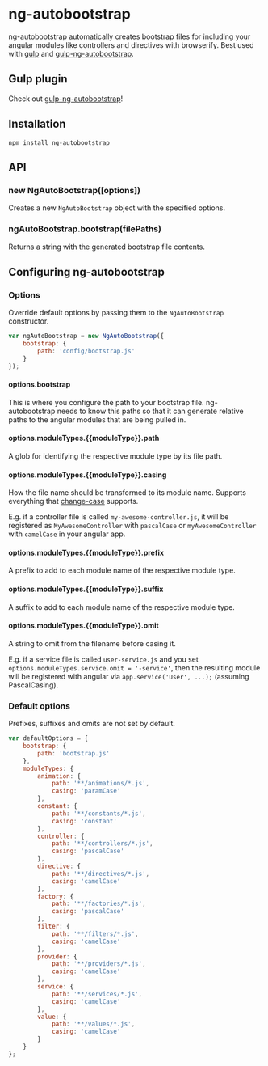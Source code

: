 # ng-autobootstrap

ng-autobootstrap automatically creates bootstrap files for including your angular modules like controllers and directives with browserify. Best used with [gulp](http://gulpjs.com) and [gulp-ng-autobootstrap](https://github.com/maximilianschmitt/gulp-ng-autobootstrap).

## Gulp plugin

Check out [gulp-ng-autobootstrap](https://github.com/maximilianschmitt/gulp-ng-autobootstrap)!

## Installation

```
npm install ng-autobootstrap
```

## API

### new NgAutoBootstrap([options])

Creates a new `NgAutoBootstrap` object with the specified options.

### ngAutoBootstrap.bootstrap(filePaths)

Returns a string with the generated bootstrap file contents.

## Configuring ng-autobootstrap

### Options

Override default options by passing them to the `NgAutoBootstrap` constructor.

``` js
var ngAutoBootstrap = new NgAutoBootstrap({
	bootstrap: {
		path: 'config/bootstrap.js'
	}
});
```

#### options.bootstrap

This is where you configure the path to your bootstrap file. ng-autobootstrap needs to know this paths so that it can generate relative paths to the angular modules that are being pulled in.

#### options.moduleTypes.{{moduleType}}.path

A glob for identifying the respective module type by its file path.

#### options.moduleTypes.{{moduleType}}.casing

How the file name should be transformed to its module name. Supports everything that [change-case](https://github.com/blakeembrey/change-case) supports.

E.g. if a controller file is called `my-awesome-controller.js`, it will be registered as `MyAwesomeController` with `pascalCase` or `myAwesomeController` with `camelCase` in your angular app.

#### options.moduleTypes.{{moduleType}}.prefix

A prefix to add to each module name of the respective module type.

#### options.moduleTypes.{{moduleType}}.suffix

A suffix to add to each module name of the respective module type.

#### options.moduleTypes.{{moduleType}}.omit

A string to omit from the filename before casing it.

E.g. if a service file is called `user-service.js` and you set `options.moduleTypes.service.omit = '-service'`, then the resulting module will be registered with angular via `app.service('User', ...);` (assuming PascalCasing).

### Default options

Prefixes, suffixes and omits are not set by default.

``` js
var defaultOptions = {
	bootstrap: {
		path: 'bootstrap.js'
	},
	moduleTypes: {
		animation: {
			path: '**/animations/*.js',
			casing: 'paramCase'
		},
		constant: {
			path: '**/constants/*.js',
			casing: 'constant'
		},
		controller: {
			path: '**/controllers/*.js',
			casing: 'pascalCase'
		},
		directive: {
			path: '**/directives/*.js',
			casing: 'camelCase'
		},
		factory: {
			path: '**/factories/*.js',
			casing: 'pascalCase'
		},
		filter: {
			path: '**/filters/*.js',
			casing: 'camelCase'
		},
		provider: {
			path: '**/providers/*.js',
			casing: 'camelCase'
		},
		service: {
			path: '**/services/*.js',
			casing: 'camelCase'
		},
		value: {
			path: '**/values/*.js',
			casing: 'camelCase'
		}
	}
};
```